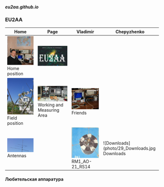 ##### eu2aa.github.io
###  EU2AA
| Home | Page | Vladimir | Chepyzhenko |
| ------------- | ------------- | ------------- | ------------- |
| ![Home position](photo/21_home.jpg) Home position | ![](photo/22_EU2AA_QSL.jpg) |  |  |
| ![Field position](photo/24_Ant.jpg) Field position | ![Working and Measuring Area](photo/25_Work.jpg) Working and Measuring Area | ![Friends](photo/26_Friends.jpg) Friends  |  |
| ![Антенны](photo/27_Ant.jpg) Antennas|  |![RM1_AO-21_RS14](photo/28_RM1_AO-21_RS14.jpg) RM1_AO-21_RS14 | ![Downloads](photo/29_Downloads.jpg Downloads |
#### Любительская аппаратура
